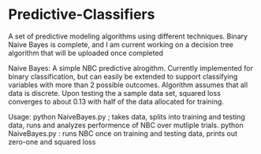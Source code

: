 # Predictive-Classifiers
A set of predictive modeling algorithms using different techniques. Binary Naive Bayes is complete, and I am current working on a decision tree
algorithm that will be uploaded once completed

Naive Bayes:
A simple NBC predictive alrogithm. Currently implemented for binary classification, but can easily be extended to support classifying variables 
with more than 2 possible outcomes. Algorithm assumes that all data is discrete. Upon testing the a sample data set, squared loss converges to about 0.13 with half of the data allocated for training.

Usage: python NaiveBayes.py <data file name> <class Label to predict>; takes data, splits into training and testing data, runs and analyzes performence of NBC over mutliple trials.
python NaiveBayes.py <training data> <testing data> <class label to predict>: runs NBC once on training and testing data, prints out zero-one and squared loss
